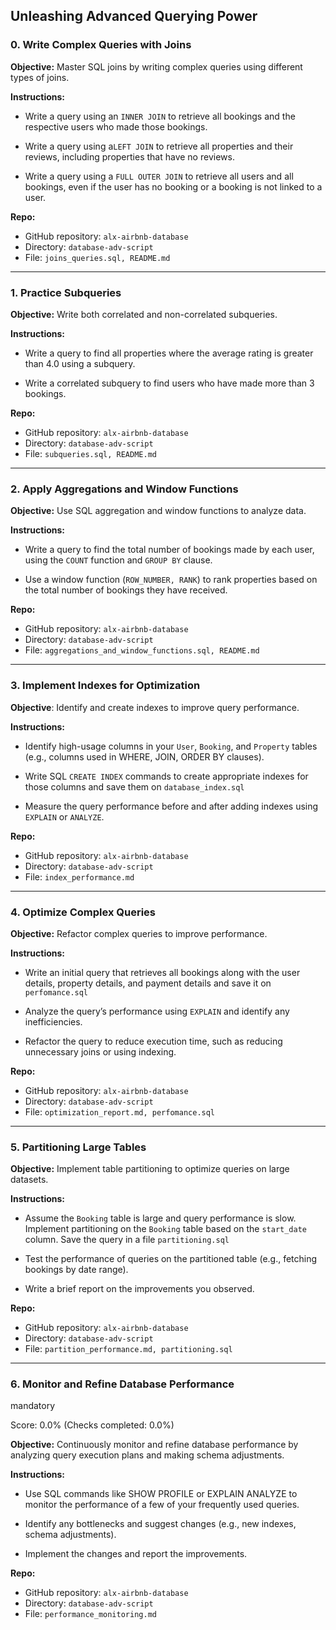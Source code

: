 ## Unleashing Advanced Querying Power

### 0\. Write Complex Queries with Joins


**Objective:** Master SQL joins by writing complex queries using different types of joins.

**Instructions:**

- Write a query using an `INNER JOIN` to retrieve all bookings and the respective users who made those bookings.
    
- Write a query using a`LEFT JOIN` to retrieve all properties and their reviews, including properties that have no reviews.
    
- Write a query using a `FULL OUTER JOIN` to retrieve all users and all bookings, even if the user has no booking or a booking is not linked to a user.
    

**Repo:**

- GitHub repository: `alx-airbnb-database`
- Directory: `database-adv-script`
- File: `joins_queries.sql, README.md`

---

### 1\. Practice Subqueries


**Objective:** Write both correlated and non-correlated subqueries.

**Instructions:**

- Write a query to find all properties where the average rating is greater than 4.0 using a subquery.
    
- Write a correlated subquery to find users who have made more than 3 bookings.
    

**Repo:**

- GitHub repository: `alx-airbnb-database`
- Directory: `database-adv-script`
- File: `subqueries.sql, README.md`

---
### 2\. Apply Aggregations and Window Functions

**Objective:** Use SQL aggregation and window functions to analyze data.

**Instructions:**

- Write a query to find the total number of bookings made by each user, using the `COUNT` function and `GROUP BY` clause.
    
- Use a window function (`ROW_NUMBER, RANK`) to rank properties based on the total number of bookings they have received.
    

**Repo:**

- GitHub repository: `alx-airbnb-database`
- Directory: `database-adv-script`
- File: `aggregations_and_window_functions.sql, README.md`

---
### 3\. Implement Indexes for Optimization


**Objective**: Identify and create indexes to improve query performance.

**Instructions:**

- Identify high-usage columns in your `User`, `Booking`, and `Property` tables (e.g., columns used in WHERE, JOIN, ORDER BY clauses).
    
- Write SQL `CREATE INDEX` commands to create appropriate indexes for those columns and save them on `database_index.sql`
    
- Measure the query performance before and after adding indexes using `EXPLAIN` or `ANALYZE`.
    

**Repo:**

- GitHub repository: `alx-airbnb-database`
- Directory: `database-adv-script`
- File: `index_performance.md`

---
### 4\. Optimize Complex Queries


**Objective:** Refactor complex queries to improve performance.

**Instructions:**

- Write an initial query that retrieves all bookings along with the user details, property details, and payment details and save it on `perfomance.sql`
    
- Analyze the query’s performance using `EXPLAIN` and identify any inefficiencies.
    
- Refactor the query to reduce execution time, such as reducing unnecessary joins or using indexing.
    

**Repo:**

- GitHub repository: `alx-airbnb-database`
- Directory: `database-adv-script`
- File: `optimization_report.md, perfomance.sql`

---
### 5\. Partitioning Large Tables

**Objective:** Implement table partitioning to optimize queries on large datasets.

**Instructions:**

- Assume the `Booking` table is large and query performance is slow. Implement partitioning on the `Booking` table based on the `start_date` column. Save the query in a file `partitioning.sql`
    
- Test the performance of queries on the partitioned table (e.g., fetching bookings by date range).
    
- Write a brief report on the improvements you observed.
    

**Repo:**

- GitHub repository: `alx-airbnb-database`
- Directory: `database-adv-script`
- File: `partition_performance.md, partitioning.sql`

---
### 6\. Monitor and Refine Database Performance

mandatory

Score: 0.0% (Checks completed: 0.0%)

**Objective:** Continuously monitor and refine database performance by analyzing query execution plans and making schema adjustments.

**Instructions:**

- Use SQL commands like SHOW PROFILE or EXPLAIN ANALYZE to monitor the performance of a few of your frequently used queries.
    
- Identify any bottlenecks and suggest changes (e.g., new indexes, schema adjustments).
    
- Implement the changes and report the improvements.
    

**Repo:**

- GitHub repository: `alx-airbnb-database`
- Directory: `database-adv-script`
- File: `performance_monitoring.md`

